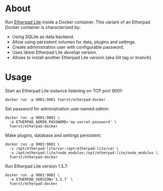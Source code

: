 # About

Run [Etherpad Lite](https://github.com/ether/etherpad-lite) inside a Docker container.
This variant of an Etherpad Docker container is characterized by:

* Using SQLite as data backend.
* Allow using persistent volumes for data, plugins and settings.
* Create administration user with configurable password.
* Uses latest Etherpad Lite _develop_ version.
* Allows to install another Etherpad Lite version (aka Git tag or branch).

# Usage

Start an Etherpad Lite instance listening on TCP port 9001:

```
docker run -p 9001:9001 fuerst/etherpad-docker
```

Set password for administration user named _admin_:

```
docker run -p 9001:9001 \
  -e ETHERPAD_ADMIN_PASSWORD='my-secret-password' \
  fuerst/etherpad-docker
```

Make plugins, database and settings persistent:

```
docker run -p 9001:9001 \
  -v /opt/etherpad-lite/var:/opt/etherpad-lite/var \
  -v /opt/etherpad-lite/node_modules:/opt/etherpad-lite/node_modules \
  fuerst/etherpad-docker
```

Run Etherpad Lite version 1.5.7:

```
docker run -p 9001:9001 \
  -e ETHERPAD_VERSION='1.5.7' \
  fuerst/etherpad-docker
```
